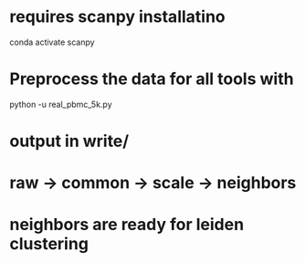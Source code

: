 # requires scanpy installatino
conda activate scanpy
# Preprocess the data for all tools with
python -u real_pbmc_5k.py

# output in write/
# raw -> common -> scale -> neighbors
# neighbors are ready for leiden clustering
